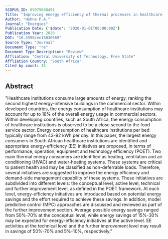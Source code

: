 ```yaml
---
SCOPUS_ID: 85079088491
Title: "Improving energy efficiency of thermal processes in healthcare institutions: A review on the latest sustainable energy management strategies"
Author: "Hohne P.A."
Journal: "Energies"
Publication Date: {'$date': '2020-01-01T00:00:00Z'}
Publication Year: 2020
DOI: "10.3390/en13030569"
Source Type: "Journal"
Document Type: "re"
Document Type Description: "Review"
Affliation: "Central University of Technology, Free State"
Affliation Country: "South Africa"
Cited by count: 15
---
```


## Abstract
"Healthcare institutions consume large amounts of energy, ranking the second highest energy-intensive buildings in the commercial sector. Within developed countries, the energy consumption of healthcare institutions may account for up to 18% of the overall energy usage in commercial sectors. Within developing countries, such as South Africa, the energy consumption of healthcare institutions is observed to be a close second to the food service sector. Energy consumption of healthcare institutions per bed typically range from 43-92 kWh per day. In this paper, the largest energy consumers in South African healthcare institutions are identified and appropriate energy-efficiency (EE) initiatives are proposed, in terms of performance, operation, equipment and technology efficiency (POET). Two main thermal energy consumers are identified as heating, ventilation and air conditioning (HVAC) and water-heating systems. These systems are critical to patient health and may be classified as non-deferrable loads. Therefore, several initiatives are suggested to improve the energy efficiency and demand-side management capability of these systems. These initiatives are subdivided into different levels: the conceptual level, active level, technical and further improvement level, as defined in the POET framework. At each level, energy-efficiency initiatives are introduced based on potential energy savings and the effort required to achieve these savings. In addition, model predictive control (MPC) approaches are discussed and reviewed as part of the further improvement section. Average possible energy savings ranged from 50%-70% at the conceptual level, while energy savings of 15%-30% may be expected for energy-efficiency initiatives at the active level. EE activities at the technical level and the further improvement level may result in savings of 50%-70% and 5%-10%, respectively."
